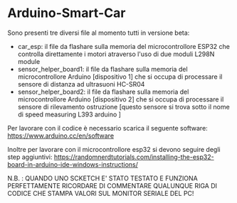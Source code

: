 # Arduino-Smart-Car

Sono presenti tre diversi file al momento tutti in versione beta:

- car_esp: il file da flashare sulla memoria del microcontrollore ESP32 che controlla direttamente i motori atraverso l'uso di due moduli L298N module
- sensor_helper_board1: il file da flashare sulla memoria del microcontrollore Arduino [dispositivo 1] che si occupa di processare il sensore di distanza ad ultrasuoni HC-SR04
- sensor_helper_board2: il file da flashare sulla memoria del microcontrollore Arduino [dispositivo 2] che si occupa di processare il sensore di rilevamento ostruzione 
                        [questo sensore si trova sotto il nome di speed measuring L393 arduino ]
                        
Per lavorare con il codice è necessario scarica il seguente software:
https://www.arduino.cc/en/software

Inoltre per lavorare con il microcontrollore esp32 si devono seguire degli step aggiuntivi:
https://randomnerdtutorials.com/installing-the-esp32-board-in-arduino-ide-windows-instructions/

N.B. : QUANDO UNO SCKETCH E' STATO TESTATO E FUNZIONA PERFETTAMENTE RICORDARE DI COMMENTARE QUALUNQUE RIGA DI CODICE CHE STAMPA VALORI SUL MONITOR SERIALE DEL PC!
